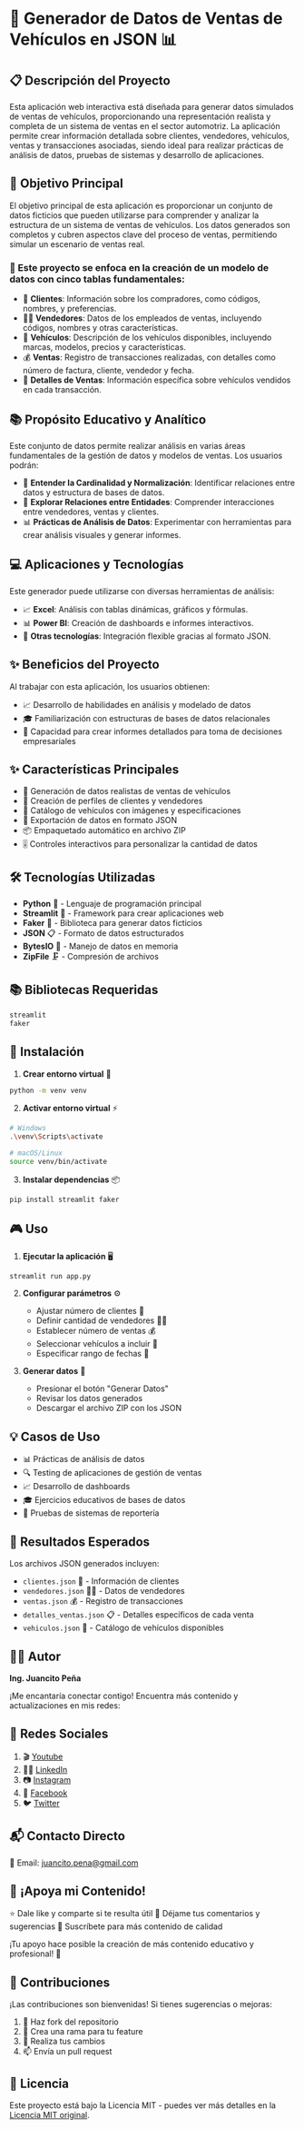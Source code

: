 # 🚗 Generador de Datos de Ventas de Vehículos en JSON 📊

## 📋 Descripción del Proyecto
Esta aplicación web interactiva está diseñada para generar datos simulados de ventas de vehículos, proporcionando una representación realista y completa de un sistema de ventas en el sector automotriz. La aplicación permite crear información detallada sobre clientes, vendedores, vehículos, ventas y transacciones asociadas, siendo ideal para realizar prácticas de análisis de datos, pruebas de sistemas y desarrollo de aplicaciones.

## 🎯 Objetivo Principal
El objetivo principal de esta aplicación es proporcionar un conjunto de datos ficticios que pueden utilizarse para comprender y analizar la estructura de un sistema de ventas de vehículos. Los datos generados son completos y cubren aspectos clave del proceso de ventas, permitiendo simular un escenario de ventas real.

### 📑 Este proyecto se enfoca en la creación de un modelo de datos con cinco tablas fundamentales:

- 👥 **Clientes**: Información sobre los compradores, como códigos, nombres, y preferencias.
- 👨‍💼 **Vendedores**: Datos de los empleados de ventas, incluyendo códigos, nombres y otras características.
- 🚙 **Vehículos**: Descripción de los vehículos disponibles, incluyendo marcas, modelos, precios y características.
- 💰 **Ventas**: Registro de transacciones realizadas, con detalles como número de factura, cliente, vendedor y fecha.
- 📝 **Detalles de Ventas**: Información específica sobre vehículos vendidos en cada transacción.

## 📚 Propósito Educativo y Analítico
Este conjunto de datos permite realizar análisis en varias áreas fundamentales de la gestión de datos y modelos de ventas. Los usuarios podrán:

- 🔄 **Entender la Cardinalidad y Normalización**: Identificar relaciones entre datos y estructura de bases de datos.
- 🔗 **Explorar Relaciones entre Entidades**: Comprender interacciones entre vendedores, ventas y clientes.
- 📊 **Prácticas de Análisis de Datos**: Experimentar con herramientas para crear análisis visuales y generar informes.

## 💻 Aplicaciones y Tecnologías
Este generador puede utilizarse con diversas herramientas de análisis:

- 📈 **Excel**: Análisis con tablas dinámicas, gráficos y fórmulas.
- 📊 **Power BI**: Creación de dashboards e informes interactivos.
- 🔧 **Otras tecnologías**: Integración flexible gracias al formato JSON.

## ✨ Beneficios del Proyecto
Al trabajar con esta aplicación, los usuarios obtienen:

- 📈 Desarrollo de habilidades en análisis y modelado de datos
- 🎓 Familiarización con estructuras de bases de datos relacionales
- 📑 Capacidad para crear informes detallados para toma de decisiones empresariales
## ✨ Características Principales
- 🎯 Generación de datos realistas de ventas de vehículos
- 👥 Creación de perfiles de clientes y vendedores
- 🚙 Catálogo de vehículos con imágenes y especificaciones
- 📄 Exportación de datos en formato JSON
- 📦 Empaquetado automático en archivo ZIP
- 🎚️ Controles interactivos para personalizar la cantidad de datos

## 🛠️ Tecnologías Utilizadas
- **Python** 🐍 - Lenguaje de programación principal
- **Streamlit** 🌟 - Framework para crear aplicaciones web
- **Faker** 👤 - Biblioteca para generar datos ficticios
- **JSON** 📋 - Formato de datos estructurados
- **BytesIO** 💾 - Manejo de datos en memoria
- **ZipFile** 🗜️ - Compresión de archivos

## 📚 Bibliotecas Requeridas
```bash
streamlit
faker
```

## 🚀 Instalación

1. **Crear entorno virtual** 🔧
```bash
python -m venv venv
```

2. **Activar entorno virtual** ⚡
```bash
# Windows
.\venv\Scripts\activate

# macOS/Linux
source venv/bin/activate
```

3. **Instalar dependencias** 📦
```bash
pip install streamlit faker
```

## 🎮 Uso

1. **Ejecutar la aplicación** 🖥️
```bash
streamlit run app.py
```

2. **Configurar parámetros** ⚙️
   - Ajustar número de clientes 👥
   - Definir cantidad de vendedores 👨‍💼
   - Establecer número de ventas 💰
   - Seleccionar vehículos a incluir 🚙
   - Especificar rango de fechas 📅

3. **Generar datos** 🎲
   - Presionar el botón "Generar Datos"
   - Revisar los datos generados
   - Descargar el archivo ZIP con los JSON

## 💡 Casos de Uso
- 📊 Prácticas de análisis de datos
- 🔍 Testing de aplicaciones de gestión de ventas
- 📈 Desarrollo de dashboards
- 🎓 Ejercicios educativos de bases de datos
- 🧪 Pruebas de sistemas de reportería

## 🌟 Resultados Esperados
Los archivos JSON generados incluyen:
- `clientes.json` 👥 - Información de clientes
- `vendedores.json` 👨‍💼 - Datos de vendedores
- `ventas.json` 💰 - Registro de transacciones
- `detalles_ventas.json` 📋 - Detalles específicos de cada venta
- `vehiculos.json` 🚗 - Catálogo de vehículos disponibles

## 👨‍💻 Autor
**Ing. Juancito Peña**

¡Me encantaría conectar contigo! Encuentra más contenido y actualizaciones en mis redes:

## 📱 Redes Sociales

1. 🎬 [Youtube](https://www.youtube.com/channel/UCSob-3E5z4IHtMF5B4bN-FA)
2. 👨‍💼 [LinkedIn](https://www.linkedin.com/in/juancitope%C3%B1a/)
3. 📷 [Instagram](https://www.instagram.com/juancito.pena.v/)
4. 📑 [Facebook](https://www.facebook.com/juancito.p.v)
5. 🐦 [Twitter](https://twitter.com/JuancitoPenaV)

## 📬 Contacto Directo

📧 Email: juancito.pena@gmail.com

## 💪 ¡Apoya mi Contenido!

⭐ Dale like y comparte si te resulta útil
💬 Déjame tus comentarios y sugerencias
🔔 Suscríbete para más contenido de calidad

¡Tu apoyo hace posible la creación de más contenido educativo y profesional! 🙌

## 🤝 Contribuciones

¡Las contribuciones son bienvenidas! Si tienes sugerencias o mejoras:
1. 🍴 Haz fork del repositorio
2. 🔧 Crea una rama para tu feature
3. 📝 Realiza tus cambios
4. 📫 Envía un pull request

## 📄 Licencia

Este proyecto está bajo la Licencia MIT - puedes ver más detalles en la [Licencia MIT original](https://opensource.org/licenses/MIT).

